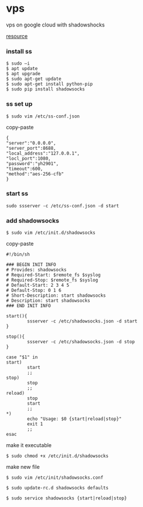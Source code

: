 # vps
vps on google cloud with shadowshocks

[resource](http://godjose.com/2017/06/14/new-article/)

### install ss

```  
$ sudo –i 
$ apt update
$ apt upgrade
$ sudo apt-get update  
$ sudo apt-get install python-pip  
$ sudo pip install shadowsocks  
```

### ss set up

``` 
$ sudo vim /etc/ss-conf.json 
```
copy-paste
```
{
"server":"0.0.0.0",
"server_port":8688,
"local_address":"127.0.0.1",
"locl_port":1080,
"password":"yh2901",                      
"timeout":600,
"method":"aes-256-cfb"
}
```
### start ss

``` sudo ssserver -c /etc/ss-conf.json -d start ```


### add shadowsocks 

``` $ sudo vim /etc/init.d/shadowsocks  ```

copy-paste
```
#!/bin/sh

### BEGIN INIT INFO
# Provides: shadowsocks
# Required-Start: $remote_fs $syslog
# Required-Stop: $remote_fs $syslog
# Default-Start: 2 3 4 5
# Default-Stop: 0 1 6
# Short-Description: start shadowsocks
# Description: start shadowsocks
### END INIT INFO

start(){
        ssserver -c /etc/shadowsocks.json -d start
}

stop(){
        ssserver -c /etc/shadowsocks.json -d stop
}

case "$1" in
start)
        start        
        ;;
stop)
        stop        
        ;;
reload)
        stop
        start        
        ;;
*)
        echo "Usage: $0 {start|reload|stop}"
        exit 1        
        ;;
esac
```

make it executable
```
$ sudo chmod +x /etc/init.d/shadowsocks
``` 

make new file 
```
$ sudo vim /etc/init/shadowsocks.conf
```

``` $ sudo update-rc.d shadowsocks defaults ```

``` $ sudo service shadowsocks {start|reload|stop} ```




